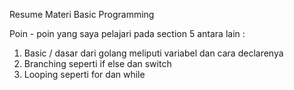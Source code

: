 Resume Materi Basic Programming

Poin - poin yang saya pelajari pada section 5 antara lain :
1. Basic / dasar dari golang meliputi variabel dan cara declarenya
2. Branching seperti if else dan switch
3. Looping seperti for dan while